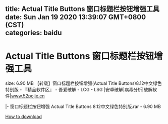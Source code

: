
title: Actual Title Buttons 窗口标题栏按钮增强工具
date: Sun Jan 19 2020 13:39:07 GMT+0800 (CST)    
categories: baidu
---

# Actual Title Buttons 窗口标题栏按钮增强工具
size: 6.90 MB
 【转载】窗口标题栏按钮增强(Actual Title Buttons)8.12中文绿色特别版 - 『精品软件区』 - 吾爱破解 - LCG - LSG |安卓破解|病毒分析|破解软件|www.52pojie.cn
 
|- 窗口标题栏按钮增强 Actual Title Buttons 8.12中文绿色特别版.rar - 6.90 MB

[How to download](https://bpcam.bemobtrk.com/go/2ceec3aa-1ca2-46d6-b9ff-aaa5c184517c?jno=3077)